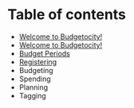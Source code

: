 # Table of contents

* [Welcome to Budgetocity!](README.md)
* [Welcome to Budgetocity!](README.md)
* [Budget Periods](budget-periods.md)
* [Registering](registering.md)
* Budgeting
* Spending
* Planning
* Tagging

